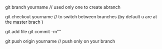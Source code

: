 

git branch yourname  // used only one to create abranch

git checkout yourname // to switch between branches (by default u are at the
master brach )

git add file 
git commit -m""

git push origin yourname  // push only on your branch 

